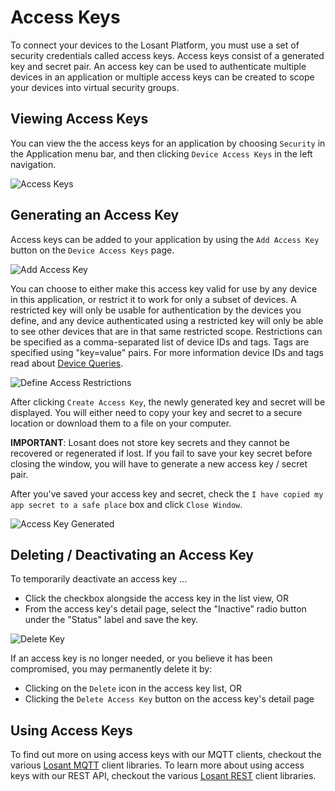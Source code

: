 # Access Keys

To connect your devices to the Losant Platform, you must use a set of security credentials called access keys. Access keys consist of a generated key and secret pair. An access key can be used to authenticate multiple devices in an application or multiple access keys can be created to scope your devices into virtual security groups.

## Viewing Access Keys

You can view the the access keys for an application by choosing `Security` in the Application menu bar, and then clicking `Device Access Keys` in the left navigation.

![Access Keys](/images/applications/access-keys.png "Access Keys")

## Generating an Access Key

Access keys can be added to your application by using the `Add Access Key` button on the `Device Access Keys` page.

![Add Access Key](/images/applications/generate-key.png "Add Access Key")

You can choose to either make this access key valid for use by any device in this application, or restrict it to work for only a subset of devices. A restricted key will only be usable for authentication by the devices you define, and any device authenticated using a restricted key will only be able to see other devices that are in that same restricted scope. Restrictions can be specified as a comma-separated list of device IDs and tags. Tags are specified using "key=value" pairs. For more information device IDs and tags read about [Device Queries](/devices/device-queries/ "Device Queries").

![Define Access Restrictions](/images/applications/access-restrictions.png "Define Access Restrictions")

After clicking `Create Access Key`, the newly generated key and secret will be displayed. You will either need to copy your key and secret to a secure location or download them to a file on your computer.

__IMPORTANT__: Losant does not store key secrets and they cannot be recovered or regenerated if lost. If you fail to save your key secret before closing the window, you will have to generate a new access key / secret pair.

After you've saved your access key and secret, check the `I have copied my app secret to a safe place` box and click `Close Window`.

![Access Key Generated](/images/applications/access-key-generated.png "Access Key Generated")

## Deleting / Deactivating an Access Key

To temporarily deactivate an access key ...

* Click the checkbox alongside the access key in the list view, OR
* From the access key's detail page, select the "Inactive" radio button under the "Status" label and save the key.

![Delete Key](/images/applications/delete-key.png "Delete Key")

If an access key is no longer needed, or you believe it has been compromised, you may permanently delete it by:

* Clicking on the `Delete` icon in the access key list, OR
* Clicking the `Delete Access Key` button on the access key's detail page

## Using Access Keys

To find out more on using access keys with our MQTT clients, checkout the various [Losant MQTT](/mqtt/overview/) client libraries. To learn more about using access keys with our REST API, checkout the various [Losant REST](/rest-api/overview/) client libraries.
